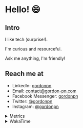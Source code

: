 # Hello! 😄

## Intro

I like tech (surprise!).

I'm curious and resourceful.

Ask me anything, I'm friendly!

## Reach me at

- LinkedIn: [gordonpn](https://www.linkedin.com/in/gordonpn/)
- Email: [contact@gordon-pn.com](mailto:contact@gordon-pn.com)
- Facebook Messenger: [gordonpn](https://www.messenger.com/t/Gordonpn)
- Twitter: [@gordonpn](https://twitter.com/Gordonpn)
- Instagram: [@gordonpn](https://www.instagram.com/gordonpn/)

<details>
  <summary>Metrics</summary>

  <img align="center" src="https://github.com/gordonpn/gordonpn/blob/master/github-metrics.svg" alt="GitHub Metrics">

</details>

<details>
  <summary>WakaTime</summary>

  <!--START_SECTION:waka-->

```text
Java                       8 hrs 40 mins   ████████████████████▒░░░░   81.98 %
XML                        46 mins         █▓░░░░░░░░░░░░░░░░░░░░░░░   07.27 %
Brazil Dependency Config   19 mins         ▓░░░░░░░░░░░░░░░░░░░░░░░░   03.05 %
Shell Script               10 mins         ▒░░░░░░░░░░░░░░░░░░░░░░░░   01.70 %
Text                       9 mins          ▒░░░░░░░░░░░░░░░░░░░░░░░░   01.43 %
Gradle                     7 mins          ▒░░░░░░░░░░░░░░░░░░░░░░░░   01.13 %
```

<!--END_SECTION:waka-->
</details>
